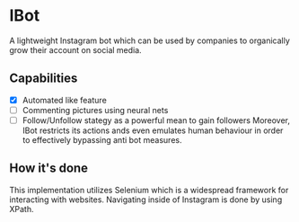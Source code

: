 # IBot
A lightweight Instagram bot which can be used by companies to organically grow their account on social media.

## Capabilities
- [x] Automated like feature 
- [ ] Commenting pictures using neural nets
- [ ] Follow/Unfollow stategy as a powerful mean to gain followers
Moreover, IBot restricts its actions ands even emulates human behaviour in order to effectively bypassing anti bot measures.

## How it's done
This implementation utilizes Selenium which is a widespread framework for interacting with websites. 
Navigating inside of Instagram is done by using XPath.
